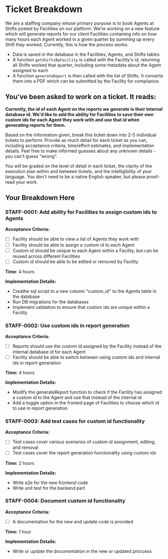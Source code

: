 # Ticket Breakdown
We are a staffing company whose primary purpose is to book Agents at Shifts posted by Facilities on our platform. We're working on a new feature which will generate reports for our client Facilities containing info on how many hours each Agent worked in a given quarter by summing up every Shift they worked. Currently, this is how the process works:

- Data is saved in the database in the Facilities, Agents, and Shifts tables
- A function `getShiftsByFacility` is called with the Facility's id, returning all Shifts worked that quarter, including some metadata about the Agent assigned to each
- A function `generateReport` is then called with the list of Shifts. It converts them into a PDF which can be submitted by the Facility for compliance.

## You've been asked to work on a ticket. It reads:

**Currently, the id of each Agent on the reports we generate is their internal database id. We'd like to add the ability for Facilities to save their own custom ids for each Agent they work with and use that id when generating reports for them.**


Based on the information given, break this ticket down into 2-5 individual tickets to perform. Provide as much detail for each ticket as you can, including acceptance criteria, time/effort estimates, and implementation details. Feel free to make informed guesses about any unknown details - you can't guess "wrong".


You will be graded on the level of detail in each ticket, the clarity of the execution plan within and between tickets, and the intelligibility of your language. You don't need to be a native English speaker, but please proof-read your work.

## Your Breakdown Here

### **STAFF-0001:** Add ability for Facilities to assign custom ids to Agents

**Acceptance Criteria:**
- [ ] Facility should be able to view a list of Agents they work with
- [ ] Facility should be able to assign a custom id to each Agent
- [ ] Custom id should be unique to each Agent within a Facility, but can be reused across different Facilities
- [ ] Custom id should be able to be edited or removed by Facility

**Time**: 4 hours

**Implementation Details:**
- Creathe sql script to a new column "custom_id" to the Agents table in the database
- Run DB migrations for the databases
- Implement validation to ensure that custom ids are unique within a Facility

### **STAFF-0002:** Use custom ids in report generation

**Acceptance Criteria:**
- [ ] Reports should use the custom id assigned by the Facility instead of the internal database id for each Agent
- [ ] Facility should be able to switch between using custom ids and internal ids in report generation

**Time:** 4 hours

**Implementation Details:**
- Modify the generateReport function to check if the Facility has assigned a custom id to the Agent and use that instead of the internal id
- Add a toggle option in the fronted page of Facilities to choose which id to use in report generation

### **STAFF-0003:** Add test cases for custom id functionality

**Acceptance Criteria:**
- [ ] Test cases cover various scenarios of custom id assignment, editing, and removal
- [ ] Test cases cover the report generation functionality using custom ids

**Time:** 2 hours

**Implementation Details:**
- Write e2e for the new frontend code
- Write unit test for the backend part

### **STAFF-0004:** Document custom id functionality

**Acceptance Criteria:**
- [ ] A documentation for the new and update code is provided

**Time:** 1 hour

**Implementation Details:**
- Write or update the documentation in the new or updated proccess